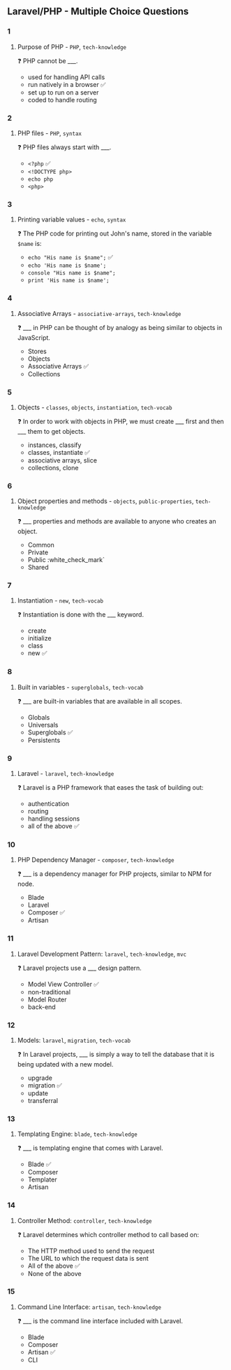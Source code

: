 ## Laravel/PHP - Multiple Choice Questions


### 1 

1. Purpose of PHP - `PHP`, `tech-knowledge`

    :question: PHP cannot be ___.
    * used for handling API calls
    * run natively in a browser :white_check_mark:
    * set up to run on a server
    * coded to handle routing


### 2 

1.  PHP files - `PHP`, `syntax`

    :question: PHP files always start with ___.
    * `<?php` :white_check_mark:
    * `<!DOCTYPE php>`
    * `echo php`
    * `<php>`


### 3 

1. Printing variable values - `echo`, `syntax`

    :question: The PHP code for printing out John's name, stored in the variable `$name` is:
    * ```echo "His name is $name";``` :white_check_mark:
    * ```echo 'His name is $name';```
    * ```console "His name is $name";```
    * ```print 'His name is $name';```


### 4 

1. Associative Arrays - `associative-arrays`, `tech-knowledge`

    :question: ___ in PHP can be thought of by analogy as being similar to objects in JavaScript.
    * Stores
    * Objects
    * Associative Arrays :white_check_mark:
    * Collections


### 5 

1. Objects - `classes`, `objects`, `instantiation`, `tech-vocab`

    :question: In order to work with objects in PHP, we must create ___ first and then ___ them to get objects.
    * instances, classify
    * classes, instantiate :white_check_mark:
    * associative arrays, slice
    * collections, clone


### 6 

1. Object properties and methods - `objects`, `public-properties`, `tech-knowledge`

    :question: ___ properties and methods are available to anyone who creates an object.
    * Common
    * Private
    * Public :white_check_mark`
    * Shared


### 7 

1. Instantiation - `new`, `tech-vocab`

    :question: Instantiation is done with the ___ keyword.
    * create
    * initialize
    * class
    * new :white_check_mark:


### 8 

1. Built in variables - `superglobals`, `tech-vocab`

    :question: ___ are built-in variables that are available in all scopes.
    * Globals
    * Universals
    * Superglobals :white_check_mark:
    * Persistents


### 9 

1. Laravel - `laravel`, `tech-knowledge`

    :question: Laravel is a PHP framework that eases the task of building out:
    * authentication
    * routing
    * handling sessions
    * all of the above :white_check_mark:


### 10 

1. PHP Dependency Manager - `composer`, `tech-knowledge`

    :question: ___ is a dependency manager for PHP projects, similar to NPM for node.
    * Blade
    * Laravel
    * Composer :white_check_mark:
    * Artisan


### 11 

1. Laravel Development Pattern: `laravel`, `tech-knowledge`, `mvc`

    :question: Laravel projects use a ___ design pattern.
    * Model View Controller :white_check_mark:
    * non-traditional
    * Model Router
    * back-end


### 12 

1. Models: `laravel`, `migration`, `tech-vocab`

    :question: In Laravel projects, ___ is simply a way to tell the database that it is being updated with a new model.
    * upgrade
    * migration :white_check_mark:
    * update
    * transferral


### 13 

1. Templating Engine: `blade`, `tech-knowledge`

    :question: ___ is templating engine that comes with Laravel.
    * Blade :white_check_mark:
    * Composer
    * Templater
    * Artisan


### 14 

1. Controller Method: `controller`, `tech-knowledge`

    :question: Laravel determines which controller method to call based on:
    * The HTTP method used to send the request
    * The URL to which the request data is sent
    * All of the above :white_check_mark:
    * None of the above


### 15 

1. Command Line Interface: `artisan`, `tech-knowledge`

    :question: ___ is the command line interface included with Laravel.
    * Blade
    * Composer
    * Artisan :white_check_mark:
    * CLI
